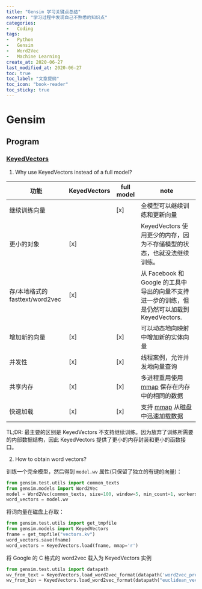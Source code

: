 ```yaml
---
title: "Gensim 学习关键点总结"
excerpt: "学习过程中发现自己不熟悉的知识点"
categories:
-   Coding
tags:
-   Python
-   Gensim
-   Word2Vec
-   Machine Learning
create_at: 2020-06-27
last_modified_at: 2020-06-27
toc: true
toc_label: "文章提纲"
toc_icon: "book-reader"
toc_sticky: true
---
```


# Gensim

## Program

### [KeyedVectors](https://radimrehurek.com/gensim/models/keyedvectors.html#why-use-keyedvectors-instead-of-a-full-model)

1.  Why use KeyedVectors instead of a full model?

| 功能                           | KeyedVectors | full model | note                                                         |
| ------------------------------ | ------------ | ---------- | ------------------------------------------------------------ |
| 继续训练向量                   |              | [x]        | 全模型可以继续训练和更新向量                                 |
| 更小的对象                     | [x]          |            | KeyedVectors 使用更少的内存，因为不存储模型的状态，也就没法继续训练。 |
| 存/本地格式的fasttext/word2vec | [x]          |            | 从 Facebook 和 Google 的工具中导出的向量不支持进一步的训练，但是仍然可以加载到 KeyedVectors. |
| 增加新的向量                   | [x]          | [x]        | 可以动态地向映射中增加新的实体向量                           |
| 并发性                         | [x]          | [x]        | 线程案例，允许并发地向量查询                                 |
| 共享内存                       | [x]          | [x]        | 多进程重用使用 [mmap](https://en.wikipedia.org/wiki/Mmap) 保存在内存中的相同的数据 |
| 快速加载                       | [x]          | [x]        | 支持 [mmap](https://en.wikipedia.org/wiki/Mmap) 从磁盘中迅速加载数据 |

TL;DR: 最主要的区别是 KeyedVectors 不支持继续训练。因为放弃了训练所需要的内部数据结构，因此 KeyedVectors 提供了更小的内存封装和更小的函数接口。

2.  How to obtain word vectors?

训练一个完全模型，然后得到 `model.wv` 属性(只保留了独立的有键的向量)：

```python
from gensim.test.utils import common_texts
from gensim.models import Word2Vec
model = Word2Vec(common_texts, size=100, window=5, min_count=1, workers=4)
word_vectors = model.wv
```

将词向量在磁盘上存取：

```python
from gensim.test.utils import get_tmpfile
from gensim.models import KeyedVectors
fname = get_tmpfile("vectors.kv")
word_vectors.save(fname)
word_vectors = KeyedVectors.load(fname, mmap='r')
```

将 Google 的 C 格式的 word2vec 载入为 KeyedVectors 实例

```python
from gensim.test.utils import datapath
wv_from_text = KeyedVectors.load_word2vec_format(datapath('word2vec_pre_kv_c'), binary=False)  # C text format
wv_from_bin = KeyedVectors.load_word2vec_format(datapath("euclidean_vectors.bin"), binary=True)  # C bin format
```
